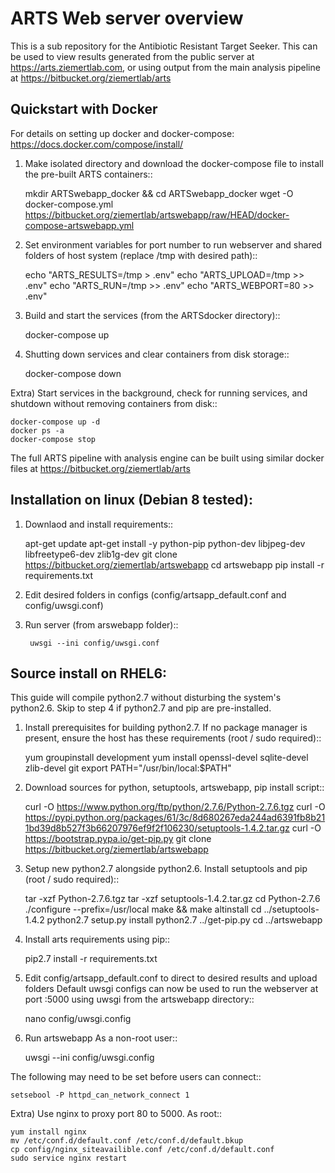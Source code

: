 ARTS Web server overview
=========================

This is a sub repository for the Antibiotic Resistant Target Seeker.
This can be used to view results generated from the public server at https://arts.ziemertlab.com, or using output from the main analysis pipeline at https://bitbucket.org/ziemertlab/arts

Quickstart with Docker
-----------------------
For details on setting up docker and docker-compose: https://docs.docker.com/compose/install/

1) Make isolated directory and download the docker-compose file to install the pre-built ARTS containers::

    mkdir ARTSwebapp_docker && cd ARTSwebapp_docker
    wget -O docker-compose.yml https://bitbucket.org/ziemertlab/artswebapp/raw/HEAD/docker-compose-artswebapp.yml

2) Set environment variables for port number to run webserver and shared folders of host system (replace /tmp with desired path)::

    echo "ARTS_RESULTS=/tmp > .env"
    echo "ARTS_UPLOAD=/tmp >> .env"
    echo "ARTS_RUN=/tmp >> .env"
    echo "ARTS_WEBPORT=80 >> .env"

3) Build and start the services (from the ARTSdocker directory)::

    docker-compose up

4) Shutting down services and clear containers from disk storage::

    docker-compose down

Extra) Start services in the background, check for running services,
and shutdown without removing containers from disk::

    docker-compose up -d
    docker ps -a
    docker-compose stop

The full ARTS pipeline with analysis engine can be built using similar docker files at https://bitbucket.org/ziemertlab/arts

Installation on linux (Debian 8 tested):
-----------------------------------------

1) Downlaod and install requirements::

    apt-get update
    apt-get install -y python-pip python-dev libjpeg-dev libfreetype6-dev zlib1g-dev
    git clone https://bitbucket.org/ziemertlab/artswebapp
    cd artswebapp
    pip install -r requirements.txt

2) Edit desired folders in configs (config/artsapp_default.conf and config/uwsgi.conf)
3) Run server (from arswebapp folder)::

        uwsgi --ini config/uwsgi.conf

Source install on RHEL6:
------------------------
This guide will compile python2.7 without disturbing the system's python2.6. Skip to step 4 if
python2.7 and pip are pre-installed.

1) Install prerequisites for building python2.7. If no package manager is present, ensure the host has these requirements (root / sudo required)::

    yum groupinstall development
    yum install openssl-devel sqlite-devel zlib-devel git
    export PATH="/usr/bin/local:$PATH"

2) Download sources for python, setuptools, artswebapp, pip install script::

    curl -O https://www.python.org/ftp/python/2.7.6/Python-2.7.6.tgz
    curl -O https://pypi.python.org/packages/61/3c/8d680267eda244ad6391fb8b211bd39d8b527f3b66207976ef9f2f106230/setuptools-1.4.2.tar.gz
    curl -O https://bootstrap.pypa.io/get-pip.py
    git clone https://bitbucket.org/ziemertlab/artswebapp

3) Setup new python2.7 alongside python2.6. Install setuptools and pip (root / sudo required)::

    tar -xzf Python-2.7.6.tgz
    tar -xzf setuptools-1.4.2.tar.gz
    cd Python-2.7.6
    ./configure --prefix=/usr/local
    make && make altinstall
    cd ../setuptools-1.4.2
    python2.7 setup.py install
    python2.7 ../get-pip.py
    cd ../artswebapp

4) Install arts requirements using pip::

    pip2.7 install -r requirements.txt

5) Edit config/artsapp_default.conf to direct to desired results and upload folders
Default uwsgi configs can now be used to run the webserver at port :5000 using uwsgi from the artswebapp directory::

    nano config/uwsgi.config

6) Run artswebapp As a non-root user::

    uwsgi --ini config/uwsgi.config

The following may need to be set before users can connect::

    setsebool -P httpd_can_network_connect 1

Extra) Use nginx to proxy port 80 to 5000. As root::

    yum install nginx
    mv /etc/conf.d/default.conf /etc/conf.d/default.bkup
    cp config/nginx_siteavailible.conf /etc/conf.d/default.conf
    sudo service nginx restart
